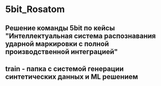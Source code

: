 # 5bit_Rosatom

## Решение команды 5bit по кейсы "Интеллектуальная система распознавания ударной маркировки с полной производственной интеграцией"

## train - папка с системой генерации синтетических данных и ML решением
